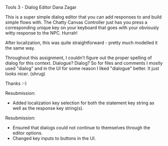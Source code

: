 Tools 3 - Dialog Editor
Dana Zagar

This is a super simple dialog editor that you can add responses to and build simple flows with. The Chatty Canvas Controller just has you press a corresponding unique key on your keyboard that goes with your obviously witty response to the NPC. Hurrah!

After localization, this was quite straightforward - pretty much modelled it the same way.

Throughout this assignment, I couldn't figure out the proper spelling of dialog for this context. Dialogue? Dialog? So for files and comments I mostly used "dialog" and in the UI for some reason I liked "dialogue" better. It just looks nicer. (shrug)

Thanks :-)

Resubmission:
- Added localization key selection for both the statement key string as well as the response key string(s).

Resubmission:
- Ensured that dialogs could not continue to themselves through the editor options.
- Changed key inputs to buttons in the UI.